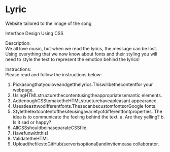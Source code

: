 # Lyric 
Website tailored to the image of the song

Interface Design Using CSS

Description:  
We all love music, but when we read the lyrics, the message can be lost. Using everything that we now know about fonts and their styling you will need to style the text to represent the emotion behind the lyrics!

Instructions:  
Please read and follow the instructions below:
1. Pickasongthatyouloveandgetthelyrics.Thiswillbethecontentfor your webpage.
2. UsingHTMLstructurethecontentusingtheappropriatesemantic elements.
3. AddenoughCSStomaketheHTMLstructurehaveapleasant appearance.
4. Useatleasttwodifferentfonts.ThesecanbecustomfontsorGoogle fonts.
5. Stylethetextcontentofthesiteusingavarietyofdifferentfontproperties. The idea is to communicate the feeling behind the text.
a. Are they yelling?
b. Is it sad or happy?
6. AllCSSshouldbeinaseparateCSSfile.
7. Havefunwiththis!
8. ValidatetheHTML
9. UploadthefilestoGitHub(serverisoptional)andinvitemeasa
collaborator.
